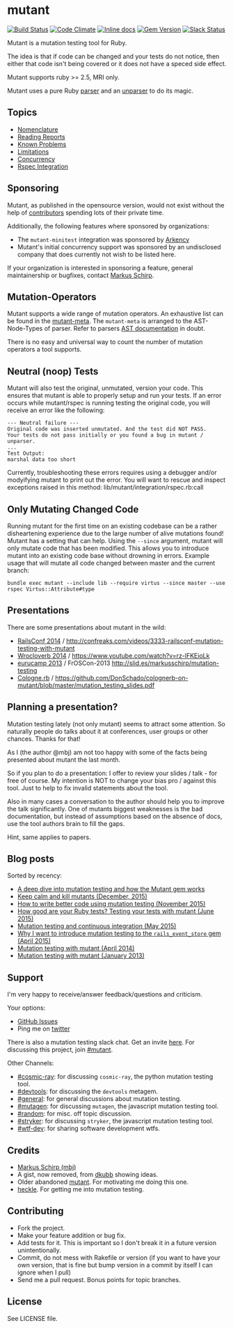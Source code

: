 mutant
======

[![Build Status](https://circleci.com/gh/mbj/mutant.svg?style=shield&circle-token=1afd77e8f0f9d0a11fd8f15f5d7b10270f4665e2)](https://circleci.com/gh/mbj/mutant/tree/master)
[![Code Climate](https://codeclimate.com/github/mbj/mutant.svg)](https://codeclimate.com/github/mbj/mutant)
[![Inline docs](http://inch-ci.org/github/mbj/mutant.svg)](http://inch-ci.org/github/mbj/mutant)
[![Gem Version](https://img.shields.io/gem/v/mutant.svg)](https://rubygems.org/gems/mutant)
[![Slack Status](https://mutation-testing-slack.herokuapp.com/badge.svg)](https://mutation-testing.slack.com/messages/mutant)

Mutant is a mutation testing tool for Ruby.

The idea is that if code can be changed and your tests do not notice, then either that code isn't being covered
or it does not have a speced side effect.

Mutant supports ruby >= 2.5, MRI only.

Mutant uses a pure Ruby [parser](https://github.com/whitequark/parser) and an [unparser](https://github.com/mbj/unparser)
to do its magic.

Topics
------

* [Nomenclature](/docs/nomenclature.md)
* [Reading Reports](/docs/reading-reports.md)
* [Known Problems](/docs/known-problems.md)
* [Limitations](/docs/limitations.md)
* [Concurrency](/docs/concurrency.md)
* [Rspec Integration](/docs/mutant-rspec.md)

Sponsoring
----------

Mutant, as published in the opensource version, would not exist without the help
of [contributors](https://github.com/mbj/mutant/graphs/contributors) spending lots
of their private time.

Additionally, the following features where sponsored by organizations:

* The `mutant-minitest` integration was sponsored by [Arkency](https://arkency.com/)
* Mutant's initial concurrency support was sponsored by an undisclosed company that does
  currently not wish to be listed here.

If your organization is interested in sponsoring a feature, general maintainership or bugfixes, contact
[Markus Schirp](mailto:mbj@schirp-dso.com).

Mutation-Operators
------------------

Mutant supports a wide range of mutation operators. An exhaustive list can be found in the [mutant-meta](https://github.com/mbj/mutant/tree/master/meta).
The `mutant-meta` is arranged to the AST-Node-Types of parser. Refer to parsers [AST documentation](https://github.com/whitequark/parser/blob/master/doc/AST_FORMAT.md) in doubt.

There is no easy and universal way to count the number of mutation operators a tool supports.

Neutral (noop) Tests
--------------------

Mutant will also test the original, unmutated, version your code. This ensures that mutant is able to properly setup and run your tests.
If an error occurs while mutant/rspec is running testing the original code, you will receive an error like the following:
```
--- Neutral failure ---
Original code was inserted unmutated. And the test did NOT PASS.
Your tests do not pass initially or you found a bug in mutant / unparser.
...
Test Output:
marshal data too short
```
Currently, troubleshooting these errors requires using a debugger and/or modyifying mutant to print out the error. You will want to rescue and inspect exceptions raised in this method: lib/mutant/integration/rspec.rb:call

Only Mutating Changed Code
--------------------------

Running mutant for the first time on an existing codebase can be a rather disheartening experience due to the large number of alive mutations found! Mutant has a setting that can help. Using the `--since` argument, mutant will only mutate code that has been modified. This allows you to introduce mutant into an existing code base without drowning in errors. Example usage that will mutate all code changed between master and the current branch:

```
bundle exec mutant --include lib --require virtus --since master --use rspec Virtus::Attribute#type
```

Presentations
-------------

There are some presentations about mutant in the wild:

* [RailsConf 2014](http://railsconf.com/) / http://confreaks.com/videos/3333-railsconf-mutation-testing-with-mutant
* [Wrocloverb 2014](http://wrocloverb.com/) / https://www.youtube.com/watch?v=rz-lFKEioLk
* [eurucamp 2013](http://2013.eurucamp.org/) / FrOSCon-2013 http://slid.es/markusschirp/mutation-testing
* [Cologne.rb](http://www.colognerb.de/topics/mutation-testing-mit-mutant) / https://github.com/DonSchado/colognerb-on-mutant/blob/master/mutation_testing_slides.pdf

Planning a presentation?
------------------------

Mutation testing lately (not only mutant) seems to attract some attention. So naturally
people do talks about it at conferences, user groups or other chances. Thanks for that!

As I (the author @mbj) am not too happy with some of the facts being presented about
mutant the last month.

So if you plan to do a presentation: I offer to review your slides / talk - for free of course.
My intention is NOT to change your bias pro / against this tool. Just to help to fix
invalid statements about the tool.

Also in many cases a conversation to the author should help you to improve the talk
significantly. One of mutants biggest weaknesses is the bad documentation, but instead of
assumptions based on the absence of docs, use the tool authors brain to fill the gaps.

Hint, same applies to papers.

Blog posts
----------

Sorted by recency:

* [A deep dive into mutation testing and how the Mutant gem works][troessner]
* [Keep calm and kill mutants (December, 2015)][itransition]
* [How to write better code using mutation testing (November 2015)][blockscore]
* [How good are your Ruby tests? Testing your tests with mutant (June 2015)][arkency1]
* [Mutation testing and continuous integration (May 2015)][arkency2]
* [Why I want to introduce mutation testing to the `rails_event_store` gem (April 2015)][arkency3]
* [Mutation testing with mutant (April 2014)][sitepoint]
* [Mutation testing with mutant (January 2013)][solnic]

[troessner]: https://troessner.svbtle.com/kill-all-the-mutants-a-deep-dive-into-mutation-testing-and-how-the-mutant-gem-works
[itransition]: https://github.com/maksar/mentat
[blockscore]: https://blog.blockscore.com/how-to-write-better-code-using-mutation-testing/
[sitepoint]: http://www.sitepoint.com/mutation-testing-mutant/
[arkency1]: http://blog.arkency.com/2015/06/how-good-are-your-ruby-tests-testing-your-tests-with-mutant/
[arkency2]: http://blog.arkency.com/2015/05/mutation-testing-and-continuous-integration/
[arkency3]: http://blog.arkency.com/2015/04/why-i-want-to-introduce-mutation-testing-to-the-rails-event-store-gem/
[solnic]: http://solnic.eu/2013/01/23/mutation-testing-with-mutant.html

Support
-------

I'm very happy to receive/answer feedback/questions and criticism.

Your options:

* [GitHub Issues](https://github.com/mbj/mutant/issues)
* Ping me on [twitter](https://twitter.com/_m_b_j_)

There is also a mutation testing slack chat. Get an invite [here](https://mutation-testing-slack.herokuapp.com).
For discussing this project, join [#mutant](https://mutation-testing.slack.com/messages/#mutant).

Other Channels:

- [#cosmic-ray](https://mutation-testing.slack.com/messages/cosmic-ray): for discussing `cosmic-ray`, the python mutation testing tool.
- [#devtools](https://mutation-testing.slack.com/messages/devtools): for discussing the `devtools` metagem.
- [#general](https://mutation-testing.slack.com/messages/general): for general discussions about mutation testing.
- [#mutagen](https://mutation-testing.slack.com/messages/mutagen): for discussing `mutagen`, the javascript mutation testing tool.
- [#random](https://mutation-testing.slack.com/messages/random): for misc. off topic discussion.
- [#stryker](https://mutation-testing.slack.com/messages/stryker): for discussing `stryker`, the javascript mutation testing tool.
- [#wtf-dev](https://mutation-testing.slack.com/messages/wtf-dev): for sharing software development wtfs.


Credits
-------

* [Markus Schirp (mbj)](https://github.com/mbj)
* A gist, now removed, from [dkubb](https://github.com/dkubb) showing ideas.
* Older abandoned [mutant](https://github.com/txus/mutant). For motivating me doing this one.
* [heckle](https://github.com/seattlerb/heckle). For getting me into mutation testing.

Contributing
-------------

* Fork the project.
* Make your feature addition or bug fix.
* Add tests for it. This is important so I don't break it in a
  future version unintentionally.
* Commit, do not mess with Rakefile or version
  (if you want to have your own version, that is fine but bump version in a commit by itself I can ignore when I pull)
* Send me a pull request. Bonus points for topic branches.

License
-------

See LICENSE file.
